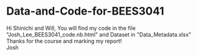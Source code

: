# Data-and-Code-for-BEES3041

Hi Shinichi and Will,
You will find my code in the file "Josh_Lee_BEES3041_code.nb.html"
and Dataset in "Data_Metadata.xlsx"  
Thanks for the course and marking my report!  
Josh
